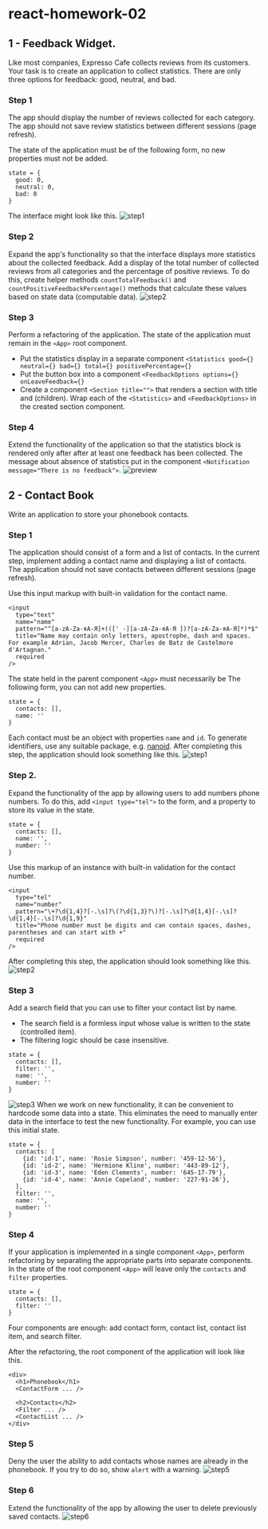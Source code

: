 # react-homework-02

## 1 - Feedback Widget.

Like most companies, Expresso Cafe collects reviews from its customers. Your task is to create an application to collect statistics. There are only three options for feedback: good, neutral, and bad.

### Step 1

The app should display the number of reviews collected for each category. The app should not save review statistics between different sessions (page refresh).

The state of the application must be of the following form, no new properties must not be added.

```
state = {
  good: 0,
  neutral: 0,
  bad: 0
}
```

The interface might look like this.
![step1](images/step-1.png)

### Step 2

Expand the app's functionality so that the interface displays more
statistics about the collected feedback. Add a display of the total number of collected
reviews from all categories and the percentage of positive reviews. To do this, create
helper methods `countTotalFeedback()` and
`countPositiveFeedbackPercentage()` methods that calculate these values based on
state data (computable data).
![step2](images/step-2.png)

### Step 3

Perform a refactoring of the application. The state of the application must remain in the
`<App>` root component.

- Put the statistics display in a separate component
  `<Statistics good={} neutral={} bad={} total={} positivePercentage={}`
- Put the button box into a component
  `<FeedbackOptions options={} onLeaveFeedback={}`
- Create a component `<Section title="">` that renders a section with title and
  (children). Wrap each of the `<Statistics>` and `<FeedbackOptions>` in the
  created section component.

### Step 4

Extend the functionality of the application so that the statistics block is rendered only after
after at least one feedback has been collected. The message about absence of statistics
put in the component `<Notification message="There is no feedback">`.
![preview](images/preview.gif)

## 2 - Contact Book

Write an application to store your phonebook contacts.

### Step 1

The application should consist of a form and a list of contacts. In the current step, implement
adding a contact name and displaying a list of contacts. The application should not
save contacts between different sessions (page refresh).

Use this input markup with built-in validation for the contact name.

```
<input
  type="text"
  name="name"
  pattern="^[a-zA-Zа-яА-Я]+(([' -][a-zA-Zа-яА-Я ])?[a-zA-Zа-яА-Я]*)*$"
  title="Name may contain only letters, apostrophe, dash and spaces. For example Adrian, Jacob Mercer, Charles de Batz de Castelmore d'Artagnan."
  required
/>
```

The state held in the parent component `<App>` must necessarily be The following form, you can not add new properties.

```
state = {
  contacts: [],
  name: ''
}
```

Each contact must be an object with properties `name` and `id`. To generate
identifiers, use any suitable package, e.g.
[nanoid](https://www.npmjs.com/package/nanoid). After completing this step,
the application should look something like this.
![step1](images/phone-step-1.png)

### Step 2.

Expand the functionality of the app by allowing users to add numbers
phone numbers. To do this, add `<input type="tel">` to the form, and a property to
store its value in the state.

```
state = {
  contacts: [],
  name: '',
  number: ''
}
```

Use this markup of an instance with built-in validation for the contact number.

```
<input
  type="tel"
  name="number"
  pattern="\+?\d{1,4}?[-.\s]?\(?\d{1,3}?\)?[-.\s]?\d{1,4}[-.\s]?\d{1,4}[-.\s]?\d{1,9}"
  title="Phone number must be digits and can contain spaces, dashes, parentheses and can start with +"
  required
/>
```

After completing this step, the application should look something like this.
![step2](images/phone-step-2.png)

### Step 3

Add a search field that you can use to filter your contact list by name.

- The search field is a formless input whose value is written to the state (controlled item).
- The filtering logic should be case insensitive.

```
state = {
  contacts: [],
  filter: '',
  name: '',
  number: ''
}
```

![step3](images/phone-step-3.gif)
When we work on new functionality, it can be convenient to hardcode some data into a state. This eliminates the need to manually enter data in the interface to test the new functionality. For example, you can use this initial state.

```
state = {
  contacts: [
    {id: 'id-1', name: 'Rosie Simpson', number: '459-12-56'},
    {id: 'id-2', name: 'Hermione Kline', number: '443-89-12'},
    {id: 'id-3', name: 'Eden Clements', number: '645-17-79'},
    {id: 'id-4', name: 'Annie Copeland', number: '227-91-26'},
  ],
  filter: '',
  name: '',
  number: ''
}
```

### Step 4

If your application is implemented in a single component `<App>`, perform
refactoring by separating the appropriate parts into separate components. In the state of the
root component `<App>` will leave only the `contacts` and `filter` properties.

```
state = {
  contacts: [],
  filter: ''
}
```

Four components are enough: add contact form, contact list, contact list item, and search filter.

After the refactoring, the root component of the application will look like this.

```
<div>
  <h1>Phonebook</h1>
  <ContactForm ... />

  <h2>Contacts</h2>
  <Filter ... />
  <ContactList ... />
</div>
```

### Step 5

Deny the user the ability to add contacts whose names are already in the phonebook. If you try to do so, show `alert` with a warning.
![step5](images/phone-step-5.png)

### Step 6

Extend the functionality of the app by allowing the user to delete previously saved contacts.
![step6](images/phone-step-6.gif)
